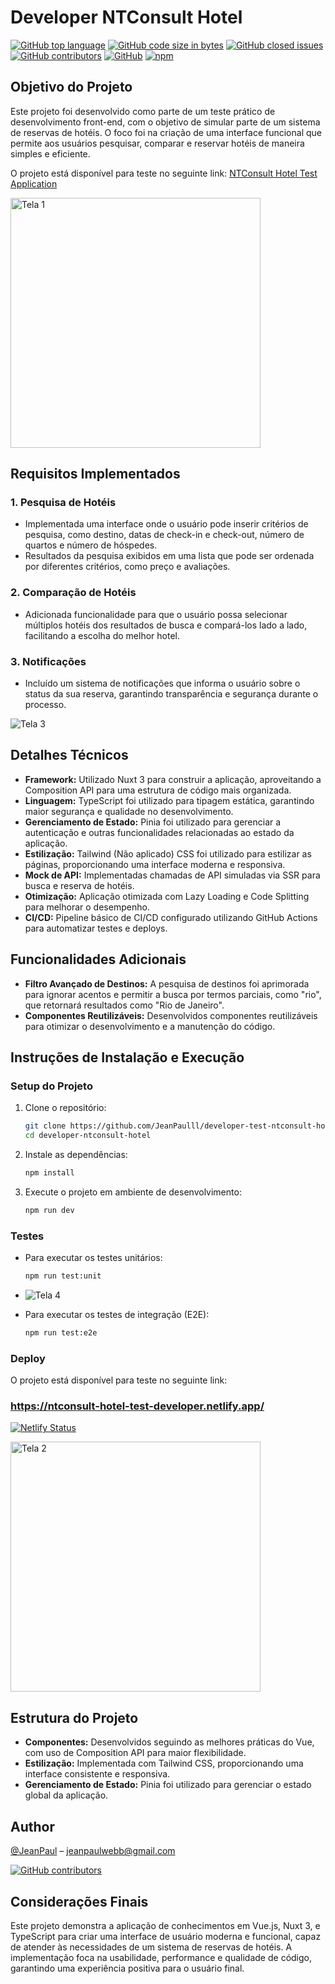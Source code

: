 # Developer NTConsult Hotel

[![GitHub top language](https://img.shields.io/github/languages/top/JeanPaulll/developer-test-ntconsult-hotel#readme.svg)]()
[![GitHub code size in bytes](https://img.shields.io/github/languages/code-size/JeanPaulll/developer-test-ntconsult-hotel.svg)]()
[![GitHub closed issues](https://img.shields.io/github/issues-closed/JeanPaulll/developer-test-ntconsult-hotel.svg)]()
[![GitHub contributors](https://img.shields.io/github/contributors/JeanPaulll/developer-test-ntconsult-hotel.svg)]()
[![GitHub](https://img.shields.io/github/license/mashape/apistatus.svg)](https://github.com/JeanPaulll/developer-test-ntconsult-hotel)
[![npm](https://img.shields.io/npm/v/handle-json-payload.svg)]()

## Objetivo do Projeto

Este projeto foi desenvolvido como parte de um teste prático de desenvolvimento front-end, com o objetivo de simular parte de um sistema de reservas de hotéis. O foco foi na criação de uma interface funcional que permite aos usuários pesquisar, comparar e reservar hotéis de maneira simples e eficiente.


O projeto está disponível para teste no seguinte link:
[NTConsult Hotel Test Application](https://ntconsult-hotel-test-developer.netlify.app/)


<img src="./public/1.png" alt="Tela 1" width="400">


## Requisitos Implementados

### 1. Pesquisa de Hotéis

- Implementada uma interface onde o usuário pode inserir critérios de pesquisa, como destino, datas de check-in e check-out, número de quartos e número de hóspedes.
- Resultados da pesquisa exibidos em uma lista que pode ser ordenada por diferentes critérios, como preço e avaliações.

### 2. Comparação de Hotéis

- Adicionada funcionalidade para que o usuário possa selecionar múltiplos hotéis dos resultados de busca e compará-los lado a lado, facilitando a escolha do melhor hotel.

### 3. Notificações

- Incluído um sistema de notificações que informa o usuário sobre o status da sua reserva, garantindo transparência e segurança durante o processo.

<img src="./public/3.png" alt="Tela 3">

## Detalhes Técnicos

- **Framework:** Utilizado Nuxt 3 para construir a aplicação, aproveitando a Composition API para uma estrutura de código mais organizada.
- **Linguagem:** TypeScript foi utilizado para tipagem estática, garantindo maior segurança e qualidade no desenvolvimento.
- **Gerenciamento de Estado:** Pinia foi utilizado para gerenciar a autenticação e outras funcionalidades relacionadas ao estado da aplicação.
- **Estilização:** Tailwind (Não aplicado) CSS foi utilizado para estilizar as páginas, proporcionando uma interface moderna e responsiva.
- **Mock de API:** Implementadas chamadas de API simuladas via SSR para busca e reserva de hotéis.
- **Otimização:** Aplicação otimizada com Lazy Loading e Code Splitting para melhorar o desempenho.
- **CI/CD:** Pipeline básico de CI/CD configurado utilizando GitHub Actions para automatizar testes e deploys.

## Funcionalidades Adicionais

- **Filtro Avançado de Destinos:** A pesquisa de destinos foi aprimorada para ignorar acentos e permitir a busca por termos parciais, como "rio", que retornará resultados como "Rio de Janeiro".
- **Componentes Reutilizáveis:** Desenvolvidos componentes reutilizáveis para otimizar o desenvolvimento e a manutenção do código.

## Instruções de Instalação e Execução

### Setup do Projeto

1. Clone o repositório:
   ```bash
   git clone https://github.com/JeanPaulll/developer-test-ntconsult-hotel.git
   cd developer-ntconsult-hotel
   ```

2. Instale as dependências:
   ```bash
   npm install
   ```

3. Execute o projeto em ambiente de desenvolvimento:
   ```bash
   npm run dev
   ```

### Testes

- Para executar os testes unitários:
  ```bash
  npm run test:unit
  ```

- <img src="./public/4.png" alt="Tela 4">


- Para executar os testes de integração (E2E):
  ```bash
  npm run test:e2e
  ```

### Deploy

O projeto está disponível para teste no seguinte link:

### https://ntconsult-hotel-test-developer.netlify.app/
[![Netlify Status](https://api.netlify.com/api/v1/badges/cc378d2c-80dc-46a5-9025-45a2d52ee326/deploy-status)](https://app.netlify.com/sites/ntconsult-hotel-test-developer/deploys)

<img src="./public/2.png" alt="Tela 2" width="400">

## Estrutura do Projeto

- **Componentes:** Desenvolvidos seguindo as melhores práticas do Vue, com uso de Composition API para maior flexibilidade.
- **Estilização:** Implementada com Tailwind CSS, proporcionando uma interface consistente e responsiva.
- **Gerenciamento de Estado:** Pinia foi utilizado para gerenciar o estado global da aplicação.

## Author

[@JeanPaul](https://twitter.com/jeanpaullx) – jeanpaulwebb@gmail.com

[![GitHub contributors](https://img.shields.io/github/contributors/JeanPaulll/developer-test-ntconsult-hotel.svg)]()

## Considerações Finais

Este projeto demonstra a aplicação de conhecimentos em Vue.js, Nuxt 3, e TypeScript para criar uma interface de usuário moderna e funcional, capaz de atender às necessidades de um sistema de reservas de hotéis. A implementação foca na usabilidade, performance e qualidade de código, garantindo uma experiência positiva para o usuário final.



